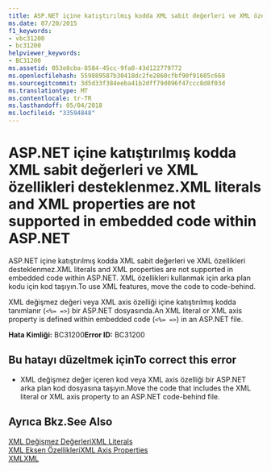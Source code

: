 ```yaml
---
title: ASP.NET içine katıştırılmış kodda XML sabit değerleri ve XML özellikleri desteklenmez.
ms.date: 07/20/2015
f1_keywords:
- vbc31200
- bc31200
helpviewer_keywords:
- BC31200
ms.assetid: 053e8cba-8584-45cc-9fa0-43d122779772
ms.openlocfilehash: 559889587b30418dc2fe2860cfbf90f91605c668
ms.sourcegitcommit: 3d5d33f384eeba41b2dff79d096f47ccc8d8f03d
ms.translationtype: MT
ms.contentlocale: tr-TR
ms.lasthandoff: 05/04/2018
ms.locfileid: "33594848"
---
```

# <a name="xml-literals-and-xml-properties-are-not-supported-in-embedded-code-within-aspnet"></a><span data-ttu-id="ed5cb-102">ASP.NET içine katıştırılmış kodda XML sabit değerleri ve XML özellikleri desteklenmez.</span><span class="sxs-lookup"><span data-stu-id="ed5cb-102">XML literals and XML properties are not supported in embedded code within ASP.NET</span></span>
<span data-ttu-id="ed5cb-103">ASP.NET içine katıştırılmış kodda XML sabit değerleri ve XML özellikleri desteklenmez.</span><span class="sxs-lookup"><span data-stu-id="ed5cb-103">XML literals and XML properties are not supported in embedded code within ASP.NET.</span></span> <span data-ttu-id="ed5cb-104">XML özellikleri kullanmak için arka plan kodu için kod taşıyın.</span><span class="sxs-lookup"><span data-stu-id="ed5cb-104">To use XML features, move the code to code-behind.</span></span>  
  
 <span data-ttu-id="ed5cb-105">XML değişmez değeri veya XML axis özelliği içine katıştırılmış kodda tanımlanır (`<%= =>`) bir ASP.NET dosyasında.</span><span class="sxs-lookup"><span data-stu-id="ed5cb-105">An XML literal or XML axis property is defined within embedded code (`<%= =>`) in an ASP.NET file.</span></span>  
  
 <span data-ttu-id="ed5cb-106">**Hata Kimliği:** BC31200</span><span class="sxs-lookup"><span data-stu-id="ed5cb-106">**Error ID:** BC31200</span></span>  
  
## <a name="to-correct-this-error"></a><span data-ttu-id="ed5cb-107">Bu hatayı düzeltmek için</span><span class="sxs-lookup"><span data-stu-id="ed5cb-107">To correct this error</span></span>  
  
-   <span data-ttu-id="ed5cb-108">XML değişmez değer içeren kod veya XML axis özelliği bir ASP.NET arka plan kod dosyasına taşıyın.</span><span class="sxs-lookup"><span data-stu-id="ed5cb-108">Move the code that includes the XML literal or XML axis property to an ASP.NET code-behind file.</span></span>  
  
## <a name="see-also"></a><span data-ttu-id="ed5cb-109">Ayrıca Bkz.</span><span class="sxs-lookup"><span data-stu-id="ed5cb-109">See Also</span></span>  
 [<span data-ttu-id="ed5cb-110">XML Değişmez Değerleri</span><span class="sxs-lookup"><span data-stu-id="ed5cb-110">XML Literals</span></span>](../../../visual-basic/language-reference/xml-literals/index.md)  
 [<span data-ttu-id="ed5cb-111">XML Eksen Özellikleri</span><span class="sxs-lookup"><span data-stu-id="ed5cb-111">XML Axis Properties</span></span>](../../../visual-basic/language-reference/xml-axis/xml-axis-properties.md)  
 [<span data-ttu-id="ed5cb-112">XML</span><span class="sxs-lookup"><span data-stu-id="ed5cb-112">XML</span></span>](../../../visual-basic/programming-guide/language-features/xml/index.md)
